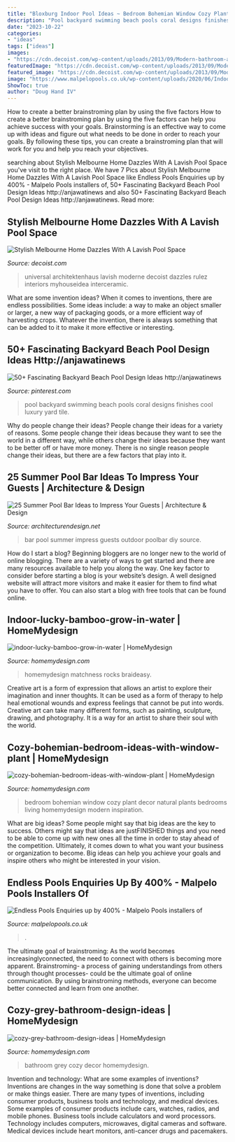 ```yaml
---
title: "Bloxburg Indoor Pool Ideas ~ Bedroom Bohemian Window Cozy Plant Decor Natural Plants Bedrooms Living Homemydesign Modern Inspiration"
description: "Pool backyard swimming beach pools coral designs finishes cool luxury yard tile"
date: "2023-10-22"
categories:
- "ideas"
tags: ["ideas"]
images:
- "https://cdn.decoist.com/wp-content/uploads/2013/09/Modern-bathroom-at-the-Balaclava-Road-house.jpg"
featuredImage: "https://cdn.decoist.com/wp-content/uploads/2013/09/Modern-bathroom-at-the-Balaclava-Road-house.jpg"
featured_image: "https://cdn.decoist.com/wp-content/uploads/2013/09/Modern-bathroom-at-the-Balaclava-Road-house.jpg"
image: "https://www.malpelopools.co.uk/wp-content/uploads/2020/06/Indoor-Endless-Pool-with-orange-finish.jpg"
ShowToc: true
author: "Doug Hand IV"
---
```



How to create a better brainstroming plan by using the five factors
How to create a better brainstroming plan by using the five factors can help you achieve success with your goals. Brainstorming is an effective way to come up with ideas and figure out what needs to be done in order to reach your goals. By following these tips, you can create a brainstroming plan that will work for you and help you reach your objectives.

	

		
searching about Stylish Melbourne Home Dazzles With A Lavish Pool Space you've visit to the right place. We have 7 Pics about Stylish Melbourne Home Dazzles With A Lavish Pool Space like Endless Pools Enquiries up by 400% - Malpelo Pools installers of, 50+ Fascinating Backyard Beach Pool Design Ideas http://anjawatinews and also 50+ Fascinating Backyard Beach Pool Design Ideas http://anjawatinews. Read more:
		
    
## Stylish Melbourne Home Dazzles With A Lavish Pool Space

<img loading=lazy src="https://cdn.decoist.com/wp-content/uploads/2013/09/Modern-bathroom-at-the-Balaclava-Road-house.jpg" onerror="this.onerror=null;this.src='https://tse2.mm.bing.net/th?id=OIP.UHAcNaRLRjahXT0MeINJGwHaKO&amp;pid=15.1';" alt="Stylish Melbourne Home Dazzles With A Lavish Pool Space">

_Source: decoist.com_

>universal architektenhaus lavish moderne decoist dazzles rulez interiors myhouseidea interceramic. 

	

What are some invention ideas?
When it comes to inventions, there are endless possibilities. Some ideas include: a way to make an object smaller or larger, a new way of packaging goods, or a more efficient way of harvesting crops. Whatever the invention, there is always something that can be added to it to make it more effective or interesting.

    
## 50+ Fascinating Backyard Beach Pool Design Ideas Http://anjawatinews

<img loading=lazy src="https://i.pinimg.com/736x/5f/a7/24/5fa72436750f06ef747c12ce47da0ab3.jpg" onerror="this.onerror=null;this.src='https://tse2.mm.bing.net/th?id=OIP.stLPfChquBNL8Vs50f60pAHaLh&amp;pid=15.1';" alt="50+ Fascinating Backyard Beach Pool Design Ideas http://anjawatinews">

_Source: pinterest.com_

>pool backyard swimming beach pools coral designs finishes cool luxury yard tile. 

	

Why do people change their ideas?
People change their ideas for a variety of reasons. Some people change their ideas because they want to see the world in a different way, while others change their ideas because they want to be better off or have more money. There is no single reason people change their ideas, but there are a few factors that play into it.

    
## 25 Summer Pool Bar Ideas To Impress Your Guests | Architecture &amp; Design

<img loading=lazy src="http://cdn.architecturendesign.net/wp-content/uploads/2014/09/Summer-Pool-Bar-Ideas-20.jpg" onerror="this.onerror=null;this.src='https://tse4.mm.bing.net/th?id=OIP.jjMy9LrKCkNcpf5baVylMAHaFJ&amp;pid=15.1';" alt="25 Summer Pool Bar Ideas to Impress Your Guests | Architecture &amp; Design">

_Source: architecturendesign.net_

>bar pool summer impress guests outdoor poolbar diy source. 

	

How do I start a blog?
Beginning bloggers are no longer new to the world of online blogging. There are a variety of ways to get started and there are many resources available to help you along the way. One key factor to consider before starting a blog is your website’s design. A well designed website will attract more visitors and make it easier for them to find what you have to offer. You can also start a blog with free tools that can be found online.

    
## Indoor-lucky-bamboo-grow-in-water | HomeMydesign

<img loading=lazy src="https://homemydesign.com/wp-content/uploads/2021/01/indoor-lucky-bamboo-grow-in-water-201x300.jpg" onerror="this.onerror=null;this.src='https://tse2.mm.bing.net/th?id=OIP.hvDHWwqG7wkCxTNHxT9pnwAAAA&amp;pid=15.1';" alt="indoor-lucky-bamboo-grow-in-water | HomeMydesign">

_Source: homemydesign.com_

>homemydesign matchness rocks braideasy. 

	

Creative art is a form of expression that allows an artist to explore their imagination and inner thoughts. It can be used as a form of therapy to help heal emotional wounds and express feelings that cannot be put into words. Creative art can take many different forms, such as painting, sculpture, drawing, and photography. It is a way for an artist to share their soul with the world.

    
## Cozy-bohemian-bedroom-ideas-with-window-plant | HomeMydesign

<img loading=lazy src="https://homemydesign.com/wp-content/uploads/2020/09/cozy-bohemian-bedroom-ideas-with-window-plant.jpg" onerror="this.onerror=null;this.src='https://tse4.mm.bing.net/th?id=OIP.9342OwIdSQDehKnFujgWBQHaLH&amp;pid=15.1';" alt="cozy-bohemian-bedroom-ideas-with-window-plant | HomeMydesign">

_Source: homemydesign.com_

>bedroom bohemian window cozy plant decor natural plants bedrooms living homemydesign modern inspiration. 

	

What are big ideas?
Some people might say that big ideas are the key to success. Others might say that ideas are justFINISHED things and you need to be able to come up with new ones all the time in order to stay ahead of the competition. Ultimately, it comes down to what you want your business or organization to become. Big ideas can help you achieve your goals and inspire others who might be interested in your vision.

    
## Endless Pools Enquiries Up By 400% - Malpelo Pools Installers Of

<img loading=lazy src="https://www.malpelopools.co.uk/wp-content/uploads/2020/06/Indoor-Endless-Pool-with-orange-finish.jpg" onerror="this.onerror=null;this.src='https://tse4.mm.bing.net/th?id=OIP.GZ-bHyUXhjBwiJ6iyqEC6AHaJ4&amp;pid=15.1';" alt="Endless Pools Enquiries up by 400% - Malpelo Pools installers of">

_Source: malpelopools.co.uk_

>. 

	

The ultimate goal of brainstroming:
As the world becomes increasinglyconnected, the need to connect with others is becoming more apparent. Brainstroming- a process of gaining understandings from others through thought processes- could be the ultimate goal of online communication. By using brainstroming methods, everyone can become better connected and learn from one another.

    
## Cozy-grey-bathroom-design-ideas | HomeMydesign

<img loading=lazy src="https://homemydesign.com/wp-content/uploads/2019/10/cozy-grey-bathroom-design-ideas.jpg" onerror="this.onerror=null;this.src='https://tse3.mm.bing.net/th?id=OIP.KSWVINzlZSqwQDKIyw-q8QHaLP&amp;pid=15.1';" alt="cozy-grey-bathroom-design-ideas | HomeMydesign">

_Source: homemydesign.com_

>bathroom grey cozy decor homemydesign. 

	

Invention and technology: What are some examples of inventions?
Inventions are changes in the way something is done that solve a problem or make things easier. There are many types of inventions, including consumer products, business tools and technology, and medical devices. Some examples of consumer products include cars, watches, radios, and mobile phones. Business tools include calculators and word processors. Technology includes computers, microwaves, digital cameras and software. Medical devices include heart monitors, anti-cancer drugs and pacemakers.

